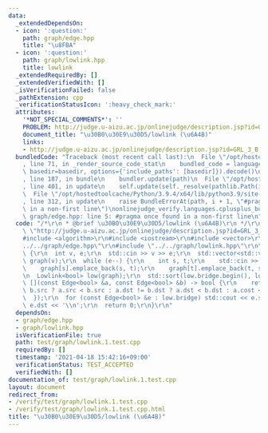 ```yaml
---
data:
  _extendedDependsOn:
  - icon: ':question:'
    path: graph/edge.hpp
    title: "\u8FBA"
  - icon: ':question:'
    path: graph/lowlink.hpp
    title: lowlink
  _extendedRequiredBy: []
  _extendedVerifiedWith: []
  _isVerificationFailed: false
  _pathExtension: cpp
  _verificationStatusIcon: ':heavy_check_mark:'
  attributes:
    '*NOT_SPECIAL_COMMENTS*': ''
    PROBLEM: http://judge.u-aizu.ac.jp/onlinejudge/description.jsp?id=GRL_3_B
    document_title: "\u30B0\u30E9\u30D5/lowlink (\u6A4B)"
    links:
    - http://judge.u-aizu.ac.jp/onlinejudge/description.jsp?id=GRL_3_B
  bundledCode: "Traceback (most recent call last):\n  File \"/opt/hostedtoolcache/Python/3.9.4/x64/lib/python3.9/site-packages/onlinejudge_verify/documentation/build.py\"\
    , line 71, in _render_source_code_stat\n    bundled_code = language.bundle(stat.path,\
    \ basedir=basedir, options={'include_paths': [basedir]}).decode()\n  File \"/opt/hostedtoolcache/Python/3.9.4/x64/lib/python3.9/site-packages/onlinejudge_verify/languages/cplusplus.py\"\
    , line 187, in bundle\n    bundler.update(path)\n  File \"/opt/hostedtoolcache/Python/3.9.4/x64/lib/python3.9/site-packages/onlinejudge_verify/languages/cplusplus_bundle.py\"\
    , line 401, in update\n    self.update(self._resolve(pathlib.Path(included), included_from=path))\n\
    \  File \"/opt/hostedtoolcache/Python/3.9.4/x64/lib/python3.9/site-packages/onlinejudge_verify/languages/cplusplus_bundle.py\"\
    , line 312, in update\n    raise BundleErrorAt(path, i + 1, \"#pragma once found\
    \ in a non-first line\")\nonlinejudge_verify.languages.cplusplus_bundle.BundleErrorAt:\
    \ graph/edge.hpp: line 5: #pragma once found in a non-first line\n"
  code: "/*\r\n * @brief \u30B0\u30E9\u30D5/lowlink (\u6A4B)\r\n */\r\n#define PROBLEM\
    \ \"http://judge.u-aizu.ac.jp/onlinejudge/description.jsp?id=GRL_3_B\"\r\n\r\n\
    #include <algorithm>\r\n#include <iostream>\r\n#include <vector>\r\n#include \"\
    ../../graph/edge.hpp\"\r\n#include \"../../graph/lowlink.hpp\"\r\n\r\nint main()\
    \ {\r\n  int v, e;\r\n  std::cin >> v >> e;\r\n  std::vector<std::vector<Edge<bool>>>\
    \ graph(v);\r\n  while (e--) {\r\n    int s, t;\r\n    std::cin >> s >> t;\r\n\
    \    graph[s].emplace_back(s, t);\r\n    graph[t].emplace_back(t, s);\r\n  }\r\
    \n  Lowlink<bool> low(graph);\r\n  std::sort(low.bridge.begin(), low.bridge.end(),\
    \ [](const Edge<bool> &a, const Edge<bool> &b) -> bool {\r\n    return a.src !=\
    \ b.src ? a.src < b.src : a.dst != b.dst ? a.dst < b.dst : a.cost < b.cost;\r\n\
    \  });\r\n  for (const Edge<bool> &e : low.bridge) std::cout << e.src << ' ' <<\
    \ e.dst << '\\n';\r\n  return 0;\r\n}\r\n"
  dependsOn:
  - graph/edge.hpp
  - graph/lowlink.hpp
  isVerificationFile: true
  path: test/graph/lowlink.1.test.cpp
  requiredBy: []
  timestamp: '2021-04-18 15:42:16+09:00'
  verificationStatus: TEST_ACCEPTED
  verifiedWith: []
documentation_of: test/graph/lowlink.1.test.cpp
layout: document
redirect_from:
- /verify/test/graph/lowlink.1.test.cpp
- /verify/test/graph/lowlink.1.test.cpp.html
title: "\u30B0\u30E9\u30D5/lowlink (\u6A4B)"
---
```

